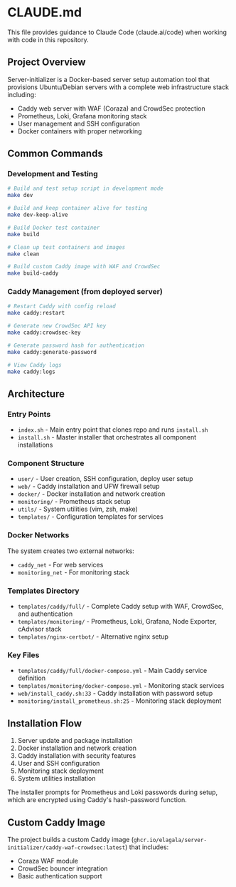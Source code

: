 # CLAUDE.md

This file provides guidance to Claude Code (claude.ai/code) when working with code in this repository.

## Project Overview

Server-initializer is a Docker-based server setup automation tool that provisions Ubuntu/Debian servers with a complete web infrastructure stack including:
- Caddy web server with WAF (Coraza) and CrowdSec protection
- Prometheus, Loki, Grafana monitoring stack
- User management and SSH configuration
- Docker containers with proper networking

## Common Commands

### Development and Testing
```bash
# Build and test setup script in development mode
make dev

# Build and keep container alive for testing
make dev-keep-alive

# Build Docker test container
make build

# Clean up test containers and images
make clean

# Build custom Caddy image with WAF and CrowdSec
make build-caddy
```

### Caddy Management (from deployed server)
```bash
# Restart Caddy with config reload
make caddy:restart

# Generate new CrowdSec API key
make caddy:crowdsec-key

# Generate password hash for authentication
make caddy:generate-password

# View Caddy logs
make caddy:logs
```

## Architecture

### Entry Points
- `index.sh` - Main entry point that clones repo and runs `install.sh`
- `install.sh` - Master installer that orchestrates all component installations

### Component Structure
- `user/` - User creation, SSH configuration, deploy user setup
- `web/` - Caddy installation and UFW firewall setup
- `docker/` - Docker installation and network creation
- `monitoring/` - Prometheus stack setup
- `utils/` - System utilities (vim, zsh, make)
- `templates/` - Configuration templates for services

### Docker Networks
The system creates two external networks:
- `caddy_net` - For web services
- `monitoring_net` - For monitoring stack

### Templates Directory
- `templates/caddy/full/` - Complete Caddy setup with WAF, CrowdSec, and authentication
- `templates/monitoring/` - Prometheus, Loki, Grafana, Node Exporter, cAdvisor stack
- `templates/nginx-certbot/` - Alternative nginx setup

### Key Files
- `templates/caddy/full/docker-compose.yml` - Main Caddy service definition
- `templates/monitoring/docker-compose.yml` - Monitoring stack services
- `web/install_caddy.sh:33` - Caddy installation with password setup
- `monitoring/install_prometheus.sh:25` - Monitoring stack deployment

## Installation Flow

1. Server update and package installation
2. Docker installation and network creation
3. Caddy installation with security features
4. User and SSH configuration
5. Monitoring stack deployment
6. System utilities installation

The installer prompts for Prometheus and Loki passwords during setup, which are encrypted using Caddy's hash-password function.

## Custom Caddy Image

The project builds a custom Caddy image (`ghcr.io/elagala/server-initializer/caddy-waf-crowdsec:latest`) that includes:
- Coraza WAF module
- CrowdSec bouncer integration
- Basic authentication support